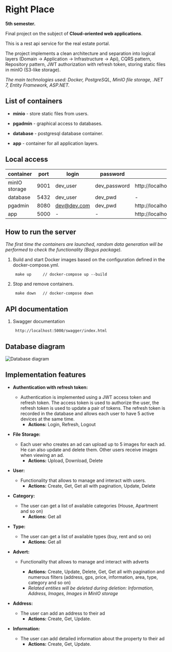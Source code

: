 # Right Place

**5th semester.**

Final project on the subject of **Cloud-oriented web applications**.

This is a rest api service for the real estate portal.

The project implements a clean architecture and separation into logical layers 
(Domain -> Application -> Infrastructure -> Api), CQRS pattern, Repository pattern, JWT authorization with refresh token, storing static files in minIO (S3-like storage).

<i>The main technologies used: Docker, PostgreSQL, MinIO file storage, .NET 7, Entity Framework, ASP.NET.</i>


## List of containers

* **minio** - store static files from users.
    

* **pgadmin** - graphical access to databases.
    

* **database** - postgresql database container.


* **app** - container for all application layers.

## Local access

| container     | port | login       | password     | GUI                                      |
|---------------|------|-------------|--------------|------------------------------------------|
| minIO storage | 9001 | dev_user    | dev_password | http://localhost:9001/login              |
| database      | 5432 | dev_user    | dev_pwd      | -                                        |
| pgadmin       | 8080 | dev@dev.com | dev_pwd      | http://localhost:9000/login              |
| app           | 5000 | -           | -            | http://localhost:5000/swagger/index.html |     


## How to run the server

<i>The first time the containers are launched, random data generation will be performed to check the functionality
(Bogus package).</i>


1. Build and start Docker images based on the configuration defined in the docker-compose.yml.

        make up     // docker-compose up --build

2. Stop and remove containers.

        make down   // docker-compose down


## API documentation

   1. Swagger documentation

           http://localhost:5000/swagger/index.html


## Database diagram

![Database diagram](https://github.com/gitEugeneL/RightPlace/blob/main/diagram.png?raw=true)



## Implementation features

* **Authentication with refresh token:**

   + Authentication is implemented using a JWT access token and refresh token. 
The access token is used to authorize the user, the refresh token is used to update a pair of tokens. 
The refresh token is recorded in the database and allows each user to have 5 active devices at the same time.
     - **Actions:** Login, Refresh, Logout


* **File Storage:**
  + Each user who creates an ad can upload up to 5 images for each ad. 
  He can also update and delete them. 
  Other users receive images when viewing an ad.
      - **Actions:** Upload, Download, Delete

* **User:**
  + Functionality that allows to manage and interact with users.
    - **Actions:** Create, Get, Get all with pagination, Update, Delete 


* **Category:**
   + The user can get a list of available categories (House, Apartment and so on)
      - **Actions:** Get all


* **Type:**
   + The user can get a list of available types (buy, rent and so on)
      - **Actions:** Get all


* **Advert:**
   + Functionality that allows to manage and interact with adverts

     - **Actions:** Create, Update, Delete, Get, Get all with pagination and numerous filters (address, gps, price, information, area, type, category and so on)
     - <i>Related entities will be deleted during deletion: Information, Address, Images, Images in MinIO storage</i>


* **Address:**

  + The user can add an address to their ad
    - **Actions:** Create, Get, Update.


* **Information:**

  + The user can add detailed information about the property to their ad
    - **Actions:** Create, Get, Update.
